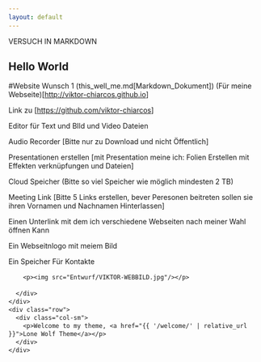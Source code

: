 ```yaml
---
layout: default
---
```


VERSUCH IN MARKDOWN

<section>
  <div class="container mt-2 mb-2">
    <div class="row">
      <div class="col-sm">
        <h1>Hello World</h1>

<p>#Website Wunsch 1 (this_well_me.md[Markdown_Dokument]) (Für meine Webseite)[<a href="http://viktor-chiarcos.github.io">http://viktor-chiarcos.github.io</a>]</p>
<p>Link zu [<a href="https://github.com/viktor-chiarcos">https://github.com/viktor-chiarcos</a>]</p>
<p>Editor für Text und BIld und Video Dateien</p>
<p>Audio Recorder [Bitte nur zu Download und nicht Öffentlich]</p>
<p>Presentationen erstellen [mit Presentation meine ich: Folien Erstellen mit Effekten verknüpfungen und Dateien]</p>
<p>Cloud Speicher (Bitte so viel Speicher wie möglich mindesten 2 TB)</p>
<p>Meeting Link [Bitte 5 Links erstellen, bever Peresonen beitreten sollen sie ihren Vornamen und Nachnamen Hinterlassen]</p>
<p>Einen Unterlink mit dem ich verschiedene Webseiten nach meiner Wahl öffnen Kann</p>
<p>Ein Webseitnlogo mit meiеm Bild</p>
<p>Ein Speicher Für Kontakte</p>

        <p><img src="Entwurf/VIKTOR-WEBBILD.jpg"/></p>
        
      </div>
    </div>
    <div class="row">
      <div class="col-sm">
        <p>Welcome to my theme, <a href="{{ '/welcome/' | relative_url }}">Lone Wolf Theme</a></p>
      </div>
    </div>
  </div>
</section>
